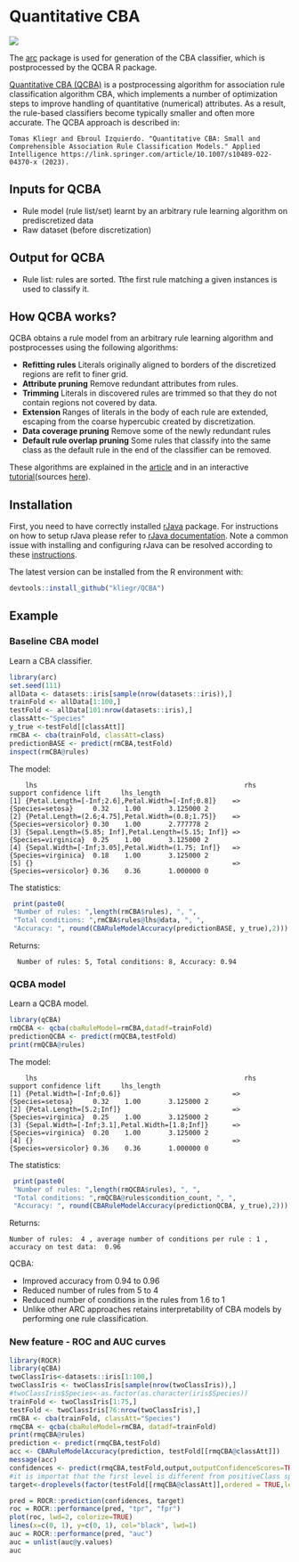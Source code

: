 # Quantitative CBA

[![](https://www.r-pkg.org/badges/version/qCBA)](https://cran.r-project.org/web/packages/qCBA/index.html)
 
The [arc](https://github.com/kliegr/arc) package is used for generation of the CBA classifier, which is postprocessed by the QCBA R package.

[Quantitative CBA (QCBA)](https://link.springer.com/article/10.1007/s10489-022-04370-x) is a postprocessing algorithm for association rule classification algorithm CBA, which implements a number of 
optimization steps to improve handling of quantitative (numerical) attributes. As a result, the rule-based classifiers become typically smaller and often more accurate. The QCBA approach is described in:
 ```
Tomas Kliegr and Ebroul Izquierdo. "Quantitative CBA: Small and Comprehensible Association Rule Classification Models." Applied Intelligence https://link.springer.com/article/10.1007/s10489-022-04370-x (2023).
 ```

## Inputs for  QCBA
- Rule model (rule list/set) learnt by an arbitrary rule learning algorithm on prediscretized data
- Raw dataset (before discretization) 

## Output for  QCBA
- Rule list: rules are sorted. Tthe first  rule matching a given instances is used to classify it.

## How QCBA works?
QCBA obtains a rule model from an arbitrary rule learning algorithm and postprocesses using the following algorithms:

- **Refitting rules** Literals originally aligned to borders of the discretized  regions are refit to finer grid.
- **Attribute pruning** Remove redundant attributes from rules. 
- **Trimming** Literals in discovered rules are trimmed so that they do not contain regions not covered by data.
- **Extension** Ranges of literals in the body of each rule are extended, escaping from the coarse hypercubic created by discretization.
- **Data coverage pruning** Remove some of the newly redundant rules
- **Default rule overlap pruning** Some rules that classify into the same class as the default rule in the end of the classifier can be removed. 

These algorithms are explained in the [article](https://link.springer.com/article/10.1007/s10489-022-04370-x) and in an interactive [tutorial](http://nb.vse.cz/~klit01/qcba/tutorial.html)(sources [here](https://github.com/kliegr/QCBA/blob/master/man/tutorial.Rmd)).

## Installation
First, you need to have correctly installed [rJava](https://cran.r-project.org/web/packages/rJava/index.html) package. 
For instructions on how to setup rJava please refer to [rJava documentation](https://cran.r-project.org/web/packages/rJava/index.html).
Note a common issue with installing and configuring rJava can be resolved according to these [instructions](https://stackoverflow.com/questions/3311940/r-rjava-package-install-failing).

The latest version can be installed from the R environment with:
```R
devtools::install_github("kliegr/QCBA")
```
## Example

### Baseline CBA model

Learn a CBA classifier.
```R
library(arc)
set.seed(111)
allData <- datasets::iris[sample(nrow(datasets::iris)),]
trainFold <- allData[1:100,]
testFold <- allData[101:nrow(datasets::iris),]
classAtt<-"Species"
y_true <-testFold[[classAtt]]
rmCBA <- cba(trainFold, classAtt=class)
predictionBASE <- predict(rmCBA,testFold)
inspect(rmCBA@rules)
```
The model:

        lhs                                                    rhs                  support confidence lift     lhs_length
    [1] {Petal.Length=[-Inf;2.6],Petal.Width=[-Inf;0.8]}    => {Species=setosa}     0.32    1.00       3.125000 2         
    [2] {Petal.Length=(2.6;4.75],Petal.Width=(0.8;1.75]}    => {Species=versicolor} 0.30    1.00       2.777778 2         
    [3] {Sepal.Length=(5.85; Inf],Petal.Length=(5.15; Inf]} => {Species=virginica}  0.25    1.00       3.125000 2         
    [4] {Sepal.Width=[-Inf;3.05],Petal.Width=(1.75; Inf]}   => {Species=virginica}  0.18    1.00       3.125000 2         
    [5] {}                                                  => {Species=versicolor} 0.36    0.36       1.000000 0 

The statistics:
```R
 print(paste0(
 "Number of rules: ",length(rmCBA$rules), ", ",
 "Total conditions: ",rmCBA$rules@lhs@data, ", ", 
 "Accuracy: ", round(CBARuleModelAccuracy(predictionBASE, y_true),2)))
```
Returns:

      Number of rules: 5, Total conditions: 8, Accuracy: 0.94

### QCBA model
Learn a QCBA model.
```R
library(qCBA)
rmQCBA <- qcba(cbaRuleModel=rmCBA,datadf=trainFold)
predictionQCBA <- predict(rmQCBA,testFold)
print(rmQCBA@rules)
``` 
The model:

        lhs                                                    rhs                  support confidence lift     lhs_length
    [1] {Petal.Width=[-Inf;0.6]}                            => {Species=setosa}     0.32    1.00       3.125000 2         
    [2] {Petal.Length=[5.2;Inf]}                            => {Species=virginica}  0.25    1.00       3.125000 2         
    [3] {Sepal.Width=[-Inf;3.1],Petal.Width=[1.8;Inf]}      => {Species=virginica}  0.20    1.00       3.125000 2         
    [4] {}                                                  => {Species=versicolor} 0.36    0.36       1.000000 0 

The statistics:
```R
 print(paste0(
 "Number of rules: ",length(rmQCBA$rules), ", ",
 "Total conditions: ",rmQCBA@rules$condition_count, ", ", 
 "Accuracy: ", round(CBARuleModelAccuracy(predictionQCBA, y_true),2)))
```
Returns:

    Number of rules:  4 , average number of conditions per rule : 1 , accuracy on test data:  0.96

QCBA:
- Improved accuracy from 0.94 to 0.96
- Reduced number of rules from 5 to 4
- Reduced number of conditions in the rules from 1.6 to 1
- Unlike other ARC approaches retains interpretability of CBA models by performing one rule classification.

### New feature - ROC and AUC curves
```R
library(ROCR)
library(qCBA)
twoClassIris<-datasets::iris[1:100,]
twoClassIris <- twoClassIris[sample(nrow(twoClassIris)),]
#twoClassIris$Species<-as.factor(as.character(iris$Species))
trainFold <- twoClassIris[1:75,]
testFold <- twoClassIris[76:nrow(twoClassIris),]
rmCBA <- cba(trainFold, classAtt="Species")
rmqCBA <- qcba(cbaRuleModel=rmCBA, datadf=trainFold)
print(rmqCBA@rules)
prediction <- predict(rmqCBA,testFold)
acc <- CBARuleModelAccuracy(prediction, testFold[[rmqCBA@classAtt]])
message(acc)
confidences <- predict(rmqCBA,testFold,output,outputConfidenceScores=TRUE,positiveClass="setosa")
#it is importat that the first level is different from positiveClass specified in the line above
target<-droplevels(factor(testFold[[rmqCBA@classAtt]],ordered = TRUE,levels=c("versicolor","setosa")))

pred = ROCR::prediction(confidences, target)
roc = ROCR::performance(pred, "tpr", "fpr")
plot(roc, lwd=2, colorize=TRUE)
lines(x=c(0, 1), y=c(0, 1), col="black", lwd=1)
auc = ROCR::performance(pred, "auc")
auc = unlist(auc@y.values)
auc
``` 
